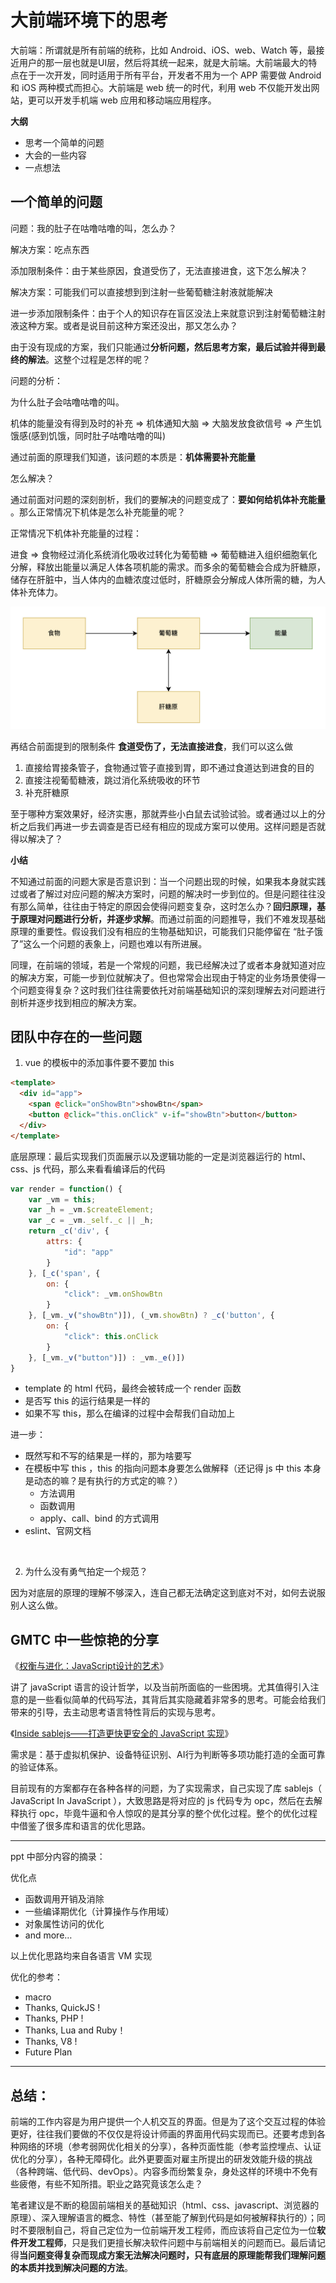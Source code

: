 # 大前端环境下的思考

大前端：所谓就是所有前端的统称，比如 Android、iOS、web、Watch 等，最接近用户的那一层也就是UI层，然后将其统一起来，就是大前端。大前端最大的特点在于一次开发，同时适用于所有平台，开发者不用为一个 APP 需要做 Android 和 iOS 两种模式而担心。大前端是 web 统一的时代，利用 web 不仅能开发出网站，更可以开发手机端 web 应用和移动端应用程序。



**大纲**

- 思考一个简单的问题
- 大会的一些内容
- 一点想法



## 一个简单的问题

问题：我的肚子在咕噜咕噜的叫，怎么办？

解决方案：吃点东西



添加限制条件：由于某些原因，食道受伤了，无法直接进食，这下怎么解决？

解决方案：可能我们可以直接想到到注射一些葡萄糖注射液就能解决



进一步添加限制条件：由于个人的知识存在盲区没法上来就意识到注射葡萄糖注射液这种方案。或者是说目前这种方案还没出，那又怎么办？

由于没有现成的方案，我们只能通过**分析问题，然后思考方案，最后试验并得到最终的解法**。这整个过程是怎样的呢？



问题的分析：

为什么肚子会咕噜咕噜的叫。

机体的能量没有得到及时的补充 => 机体通知大脑 => 大脑发放食欲信号 => 产生饥饿感(感到饥饿，同时肚子咕噜咕噜的叫)

通过前面的原理我们知道，该问题的本质是：**机体需要补充能量**



怎么解决？

通过前面对问题的深刻剖析，我们的要解决的问题变成了：**要如何给机体补充能量** 。那么正常情况下机体是怎么补充能量的呢？

正常情况下机体补充能量的过程：

进食 => 食物经过消化系统消化吸收过转化为葡萄糖 => 葡萄糖进入组织细胞氧化分解，释放出能量以满足人体各项机能的需求。而多余的葡萄糖会合成为肝糖原，储存在肝脏中，当人体内的血糖浓度过低时，肝糖原会分解成人体所需的糖，为人体补充体力。

<img src="./food.png" alt="food" style="zoom:50%;" />



再结合前面提到的限制条件 **食道受伤了，无法直接进食**，我们可以这么做

1. 直接给胃接条管子，食物通过管子直接到胃，即不通过食道达到进食的目的 
2. 直接注视葡萄糖液，跳过消化系统吸收的环节
3. 补充肝糖原

至于哪种方案效果好，经济实惠，那就弄些小白鼠去试验试验。或者通过以上的分析之后我们再进一步去调查是否已经有相应的现成方案可以使用。这样问题是否就得以解决了？



**小结**

不知通过前面的问题大家是否意识到：当一个问题出现的时候，如果我本身就实践过或者了解过对应问题的解决方案时，问题的解决时一步到位的。但是问题往往没有那么简单，往往由于特定的原因会使得问题变复杂，这时怎么办？**回归原理，基于原理对问题进行分析，并逐步求解**。而通过前面的问题推导，我们不难发现基础原理的重要性。假设我们没有相应的生物基础知识，可能我们只能停留在 “肚子饿了”这么一个问题的表象上，问题也难以有所进展。

同理，在前端的领域，若是一个常规的问题，我已经解决过了或者本身就知道对应的解决方案，可能一步到位就解决了。但也常常会出现由于特定的业务场景使得一个问题变得复杂？这时我们往往需要依托对前端基础知识的深刻理解去对问题进行剖析并逐步找到相应的解决方案。



## 团队中存在的一些问题

1. vue 的模板中的添加事件要不要加 this

```html
<template>
  <div id="app">
    <span @click="onShowBtn">showBtn</span>
    <button @click="this.onClick" v-if="showBtn">button</button>
  </div>
</template>
```

底层原理：最后实现我们页面展示以及逻辑功能的一定是浏览器运行的 html、css、js 代码，那么来看看编译后的代码

```js
var render = function() {
    var _vm = this;
    var _h = _vm.$createElement;
    var _c = _vm._self._c || _h;
    return _c('div', {
        attrs: {
            "id": "app"
        }
    }, [_c('span', {
        on: {
            "click": _vm.onShowBtn
        }
    }, [_vm._v("showBtn")]), (_vm.showBtn) ? _c('button', {
        on: {
            "click": this.onClick
        }
    }, [_vm._v("button")]) : _vm._e()])
}
```

- template 的 html 代码，最终会被转成一个 render 函数
- 是否写 this 的运行结果是一样的
- 如果不写 this，那么在编译的过程中会帮我们自动加上



进一步：

- 既然写和不写的结果是一样的，那为啥要写
- 在模板中写 this ，this 的指向问题本身要怎么做解释（还记得 js 中 this 本身是动态的嘛？是有执行的方式定的嘛？）
  - 方法调用
  - 函数调用
  - apply、call、bind 的方式调用
- eslint、官网文档

​	

2. 为什么没有勇气拍定一个规范？

因为对底层的原理的理解不够深入，连自己都无法确定这到底对不对，如何去说服别人这么做。



## GMTC 中一些惊艳的分享

《[权衡与进化：JavaScript设计的艺术](https://gmtc.infoq.cn/2021/shenzhen/presentation/4274)》

讲了 javaScript 语言的设计哲学，以及当前所面临的一些困境。尤其值得引入注意的是一些看似简单的代码写法，其背后其实隐藏着非常多的思考。可能会给我们带来的引导，去主动思考语言特性背后的实现与思考。

《[Inside sablejs——打造更快更安全的 JavaScript 实现](https://gmtc.infoq.cn/2021/shenzhen/presentation/3927)》

需求是：基于虚拟机保护、设备特征识别、AI⾏为判断等多项功能打造的全⾯可靠的验证体系。

目前现有的方案都存在各种各样的问题，为了实现需求，自己实现了库 sablejs（ JavaScript In JavaScript ），大致思路是将对应的 js 代码专为 opc，然后在去解释执行 opc，毕竟牛逼和令人惊叹的是其分享的整个优化过程。整个的优化过程中借鉴了很多库和语言的优化思路。

---

ppt 中部分内容的摘录：

优化点

- 函数调⽤开销及消除 
- ⼀些编译期优化（计算操作与作⽤域） 
- 对象属性访问的优化 
- and more…

以上优化思路均来⾃各语⾔ VM 实现



优化的参考：

- macro
- Thanks, QuickJS !
- Thanks, PHP !
- Thanks, Lua and Ruby！
- Thanks, V8 !
- Future Plan

---



## 总结：

前端的工作内容是为用户提供一个人机交互的界面。但是为了这个交互过程的体验更好，往往我们要做的不仅仅是将设计师画的界面用代码实现而已。还要考虑到各种网络的环境（参考弱网优化相关的分享），各种页面性能（参考监控埋点、认证优化的分享），各种无障碍化。此外更要面对雇主所提出的研发效能升级的挑战（各种跨端、低代码、devOps）。内容多而纷繁复杂，身处这样的环境中不免有些疲倦，有些不知所措。职业之路究竟该怎么走？

笔者建议是不断的稳固前端相关的基础知识（html、css、javascript、浏览器的原理）、深入理解语言的概念、特性（甚至能了解到代码是如何被解释执行的）；同时不要限制自己，将自己定位为一位前端开发工程师，而应该将自己定位为一位**软件开发工程师**，只是我们更擅长解决软件问题中与前端相关的问题而已。最后请记得**当问题变得复杂而现成方案无法解决问题时，只有底层的原理能帮我们理解问题的本质并找到解决问题的方法**。
